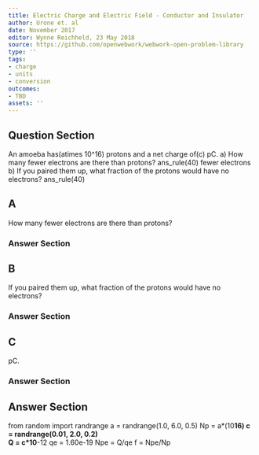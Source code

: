 ```yaml
---
title: Electric Charge and Electric Field - Conductor and Insulator
author: Urone et. al
date: November 2017
editor: Wynne Reichheld, 23 May 2018
source: https://github.com/openwebwork/webwork-open-problem-library
type: ''
tags:
- charge
- units
- conversion
outcomes:
- TBD
assets: ''
---
```


## Question Section 

An amoeba has(atimes 10^16) protons and a net charge of(c) pC. 
a) How many fewer electrons are there than protons? 
ans_rule(40) fewer electrons
b) If you paired them up, what fraction of the protons would have no electrons?
ans_rule(40)
## A
How many fewer electrons are there than protons? 
### Answer Section
## B
If you paired them up, what fraction of the protons would have no electrons?
### Answer Section
## C
pC. 
### Answer Section


## Answer Section

from random import randrange
a = randrange(1.0, 6.0, 0.5) 
Np = a*(10**16)
c = randrange(0.01, 2.0, 0.2)   
Q = c*10**-12
qe = 1.60e-19
Npe = Q/qe
f = Npe/Np